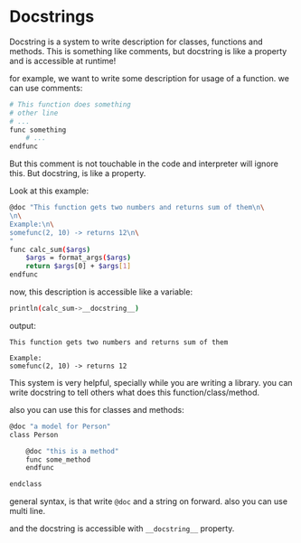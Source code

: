 # Docstrings
Docstring is a system to write description for classes, functions and methods. This is something like comments,
but docstring is like a property and is accessible at runtime!

for example, we want to write some description for usage of a function. we can use comments:

```bash
# This function does something
# other line
# ...
func something
    # ...
endfunc
```

But this comment is not touchable in the code and interpreter will ignore this. But docstring, is like a property.

Look at this example:

```bash
@doc "This function gets two numbers and returns sum of them\n\
\n\
Example:\n\
somefunc(2, 10) -> returns 12\n\
"
func calc_sum($args)
    $args = format_args($args)
    return $args[0] + $args[1]
endfunc
```

now, this description is accessible like a variable:

```bash
println(calc_sum->__docstring__)
```

output:

```
This function gets two numbers and returns sum of them

Example:
somefunc(2, 10) -> returns 12

```

This system is very helpful, specially while you are writing a library. you can write docstring to tell others
what does this function/class/method.

also you can use this for classes and methods:

```bash
@doc "a model for Person"
class Person

    @doc "this is a method"
    func some_method
    endfunc 

endclass
```

general syntax, is that write `@doc` and a string on forward. also you can use multi line.

and the docstring is accessible with `__docstring__` property.
